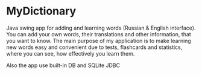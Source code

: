 # MyDictionary
Java swing app for adding and learning words (Russian & English interface).
You can add your own words, their translations and other information, that you want to know.
The main purpose of my application is to make learning new words easy and convenient due to tests, flashcards and statistics, where you can see, how effectively you learn them.

Also the app use built-in DB and SQLite JDBC
